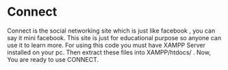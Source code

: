 # Connect
Connect is the social networking site which is just like facebook , you can say it mini facebook. This site is just for educational purpose so anyone can use it to learn more. For using this code you must have XAMPP Server installed on your pc. Then extract these files into XAMPP/htdocs/ . Now, You are ready to use CONNECT.



